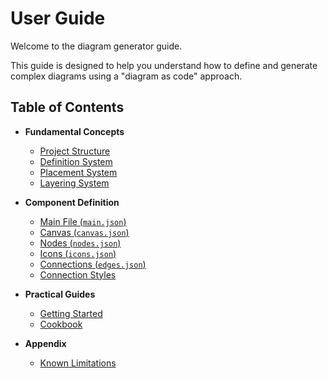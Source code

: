 # User Guide

Welcome to the diagram generator guide.

This guide is designed to help you understand how to define and generate complex diagrams using a "diagram as code" approach.

## Table of Contents

- **Fundamental Concepts**
  - [Project Structure](./project-structure.md)
  - [Definition System](./definition-system.md)
  - [Placement System](./placement-system.md)
  - [Layering System](./layering.md)

- **Component Definition**
  - [Main File (`main.json`)](./defining-main.md)
  - [Canvas (`canvas.json`)](./defining-canvas.md)
  - [Nodes (`nodes.json`)](./defining-nodes.md)
  - [Icons (`icons.json`)](./defining-icons.md)
  - [Connections (`edges.json`)](./defining-edges.md)
  - [Connection Styles](./connection-styles.md)

- **Practical Guides**
  - [Getting Started](./getting-started.md)
  - [Cookbook](./cookbook.md)

- **Appendix**
  - [Known Limitations](./limitations.md)